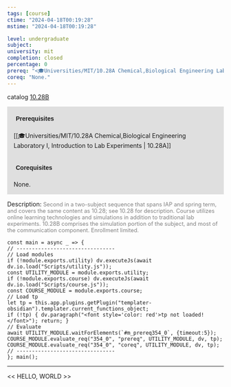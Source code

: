 ```yaml
---
tags: [course]
ctime: "2024-04-18T00:19:28"
mstime: "2024-04-18T00:19:28"

level: undergraduate
subject: 
university: mit
completion: closed
percentage: 0
prereq: "<🎓Universities/MIT/10.28A Chemical,Biological Engineering Laboratory I, Introduction to Lab Experiments>"
coreq: "None."
---
```


catalog [10.28B](http://student.mit.edu/catalog/m10a.html#10.28B)

<span style="display: block; padding: 15px; background-color: rgb(100, 100, 100, 0.2);"><font id="m_prereq354_0" style="display: block; font-family: Arial, sans-serif; font-weight: bold; padding: 5px">Prerequisites</font><br><span id="prereq354_0">[[🎓Universities/MIT/10.28A Chemical,Biological Engineering Laboratory I, Introduction to Lab Experiments | 10.28A]]</span></span>
<span style="display: block; padding: 15px; background-color: rgb(100, 100, 100, 0.2);"><font id="m_coreq354_0" style="display: block; font-family: Arial, sans-serif; font-weight: bold; padding: 5px">Corequisites</font><br><span id="coreq354_0">None.</span></span>

<font style="">Description:</font>
<font style="color: grey; font-size: 0.8rem;">Second in a two-subject sequence that spans IAP and spring term, and covers the same content as 10.28; see 10.28 for description. Course utilizes online learning technologies and simulations in addition to traditional lab experiments. 10.28B comprises the simulation portion of the subject, and most of the communication component. Enrollment limited.</font>

```dataviewjs
const main = async _ => {
// --------------------------------
// Load modules
if (!module.exports.utility) dv.executeJs(await dv.io.load("Scripts/utility.js"));
const UTILITY_MODULE = module.exports.utility;
if (!module.exports.course) dv.executeJs(await dv.io.load("Scripts/course.js"));
const COURSE_MODULE = module.exports.course;
// Load tp
let tp = this.app.plugins.getPlugin("templater-obsidian").templater.current_functions_object;
if (!tp) { dv.paragraph("<font style='color: red'>tp not loaded!</font>"); return; }
// Evaluate
await UTILITY_MODULE.waitForElements(`#m_prereq354_0`, {timeout:5});
COURSE_MODULE.evaluate_req("354_0", "prereq", UTILITY_MODULE, dv, tp);
COURSE_MODULE.evaluate_req("354_0", "coreq", UTILITY_MODULE, dv, tp);
// --------------------------------
}; main();
```

---

<< HELLO, WORLD >>
